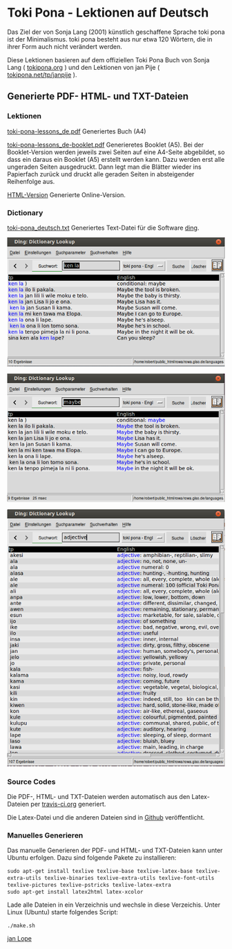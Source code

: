 # Toki Pona - Lektionen auf Deutsch
Das Ziel der von Sonja Lang (2001) künstlich geschaffene Sprache toki pona ist der Minimalismus. toki pona besteht aus nur etwa 120 Wörtern, die in ihrer Form auch nicht verändert werden. 

Diese Lektionen basieren auf dem offiziellen Toki Pona Buch von Sonja Lang ( [tokipona.org](http://tokipona.org) ) und 
den Lektionen von jan Pije ( [tokipona.net/tp/janpije](http://tokipona.net/tp/janpije/) ).  

## Generierte PDF- HTML- und TXT-Dateien

### Lektionen 

[toki-pona-lessons_de.pdf](https://github.com/jan-Lope/Toki_Pona_Lektionen_Deutsch/blob/gh-pages/toki-pona-lessons_de.pdf) Generiertes Buch (A4)  

[toki-pona-lessons_de-booklet.pdf](https://github.com/jan-Lope/Toki_Pona_Lektionen_Deutsch/blob/gh-pages/toki-pona-lessons_de-booklet.pdf) Generieretes Booklet (A5). 
Bei der Booklet-Version werden jeweils zwei Seiten auf eine A4-Seite abgebildet, so dass ein daraus ein Booklet (A5) erstellt werden kann. Dazu werden erst alle ungeraden Seiten ausgedruckt. Dann legt man die Blätter wieder ins Papierfach zurück und druckt alle geraden Seiten in absteigender Reihenfolge aus. 

[HTML-Version](https://htmlpreview.github.io/?https://raw.githubusercontent.com/jan-Lope/Toki_Pona_Lektionen_Deutsch/gh-pages/toki-pona-lessons_de/index.html) Generierte Online-Version.

### Dictionary



[toki-pona_deutsch.txt](https://github.com/jan-Lope/Toki_Pona_Lektionen_Deutsch/blob/gh-pages/toki-pona_deutsch.txt) Generiertes Text-Datei für die Software [ding](http://www-user.tu-chemnitz.de/~fri/ding/).

![ding](ding01.png?raw=true "ding")

![ding](ding02.png?raw=true "ding")

![ding](ding03.png?raw=true "ding")


### Source Codes

Die PDF-, HTML- und TXT-Dateien werden automatisch aus den Latex-Dateien per [travis-ci.org](https://travis-ci.org/jan-Lope/Toki_Pona_Lektionen_Deutsch) generiert.

Die Latex-Datei und die anderen Dateien sind in [Github](https://github.com/jan-Lope/Toki_Pona_Lektionen_Deutsch) veröffentlicht.  

### Manuelles Generieren

Das manuelle Generieren der PDF- und HTML- und TXT-Dateien kann unter Ubuntu erfolgen. Dazu sind folgende Pakete zu installieren:


    sudo apt-get install texlive texlive-base texlive-latex-base texlive-extra-utils texlive-binaries texlive-extra-utils texlive-font-utils texlive-pictures texlive-pstricks texlive-latex-extra 
    sudo apt-get install latex2html latex-xcolor


Lade alle Dateien in ein Verzeichnis und wechsle in diese Verzeichis. Unter Linux (Ubuntu) starte folgendes Script:


    ./make.sh



  
[jan Lope](https://jan-lope.github.io)

